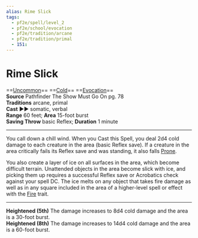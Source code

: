 ```yaml
---
alias: Rime Slick
tags:
  - pf2e/spell/level_2
  - pf2e/school/evocation
  - pf2e/tradition/arcane
  - pf2e/tradition/primal
  - 151:
---
```


# Rime Slick

==[Uncommon](Uncommon.md)== ==[Cold](Cold.md)== ==[Evocation](Evocation.md)==  
__Source__ Pathfinder The Show Must Go On pg. 78  
**Traditions** arcane, primal  
**Cast** ►► somatic, verbal  
**Range** 60 feet; **Area** 15-foot burst  
**Saving Throw** basic Reflex; **Duration** 1 minute

---

You call down a chill wind. When you Cast this Spell, you deal 2d4 cold damage to each creature in the area (basic Reflex save). If a creature in the area critically fails its Reflex save and was standing, it also falls [Prone](Prone.md).

You also create a layer of ice on all surfaces in the area, which become difficult terrain. Unattended objects in the area become slick with ice, and picking them up requires a successful Reflex save or Acrobatics check against your spell DC. The ice melts on any object that takes fire damage as well as in any square included in the area of a higher-level spell or effect with the [Fire](Fire.md) trait.

<hr>

**Heightened (5th)** The damage increases to 8d4 cold damage and the area is a 30-foot burst.  
**Heightened (8th)** The damage increases to 14d4 cold damage and the area is a 60-foot burst.
